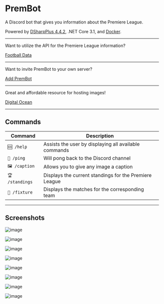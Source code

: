 # PremBot
A Discord bot that gives you information about the Premiere League.

Powered by [DSharpPlus 4.4.2](https://dsharpplus.github.io/DSharpPlus/), .NET Core 3.1, and [Docker](https://www.docker.com/).

---

Want to utilize the API for the Premiere League information?

[Football Data](https://www.football-data.org/)

---

Want to invite PremBot to your own server?

[Add PremBot](https://discord.com/api/oauth2/authorize?client_id=1174716762793721936&permissions=8&scope=bot%20applications.commands)

---

Great and affordable resource for hosting images!

[Digital Ocean](https://www.digitalocean.com/)

---

## Commands
| Command | Description |
| ------------- | ------------- |
| `🆘 /help` | Assists the user by displaying all available commands |
| `🏓 /ping` | Will pong back to the Discord channel |
| `🖼️ /caption` | Allows you to give any image a caption |
| `🏆 /standings` | Displays the current standings for the Premiere League |
| `📅 /fixture` | Displays the matches for the corresponding team |

---

## Screenshots

![image](/Images/about.png)

![image](/Images/slash-commands.png)

![image](/Images/help.png)

![image](/Images/ping.png)

![image](/Images/caption.png)

![image](/Images/standings.png)

![image](/Images/team-fixture.png)

![image](/Images/matchday-fixture.png)